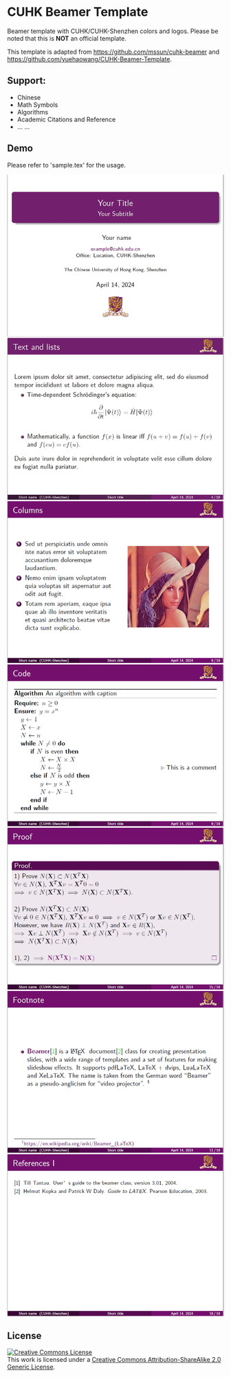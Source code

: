 # CUHK Beamer Template

Beamer template with CUHK/CUHK-Shenzhen colors and logos. Please be noted that this is **NOT** an official template.

This template is adapted from <https://github.com/mssun/cuhk-beamer> and <https://github.com/yuehaowang/CUHK-Beamer-Template>.

## Support:
- Chinese
- Math Symbols
- Algorithms
- Academic Citations and Reference
- ... ... 

## Demo

Please refer to 'sample.tex' for the usage.

![Cover](README.assets/cover.png)
![Text and lists](README.assets/text_lists.png)
![Columns](README.assets/columns.png)
![Columns](README.assets/algs.png)
![Blocks](README.assets/math_blocks.png)
![Blocks](README.assets/reference.png)
![Blocks](README.assets/reference_list.png)



## License

<a rel="license" href="http://creativecommons.org/licenses/by-sa/2.0/"><img alt="Creative Commons License" style="border-width:0" src="https://i.creativecommons.org/l/by-sa/2.0/88x31.png" /></a><br />
This work is licensed under a <a rel="license" href="http://creativecommons.org/licenses/by-sa/2.0/">Creative Commons Attribution-ShareAlike 2.0 Generic License</a>.